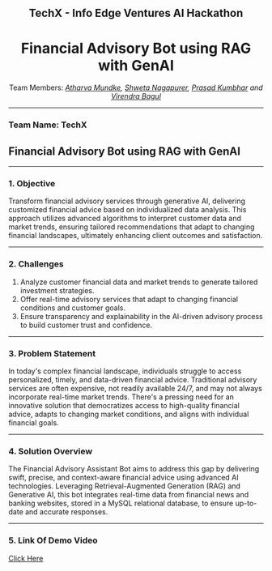 <div align="center">
    <h2>TechX - Info Edge Ventures AI Hackathon</h2>
    <h1>Financial Advisory Bot using RAG with GenAI</h1>
    Team Members: <i> <a href="mailto:atharvamundke22@gmail.com">Atharva Mundke</a>, <a href="https://www.linkedin.com/in/shweta-nagapure-4612a2269/">Shweta Nagapurer</a>, <a href="https://www.linkedin.com/in/prasad-kumbhar-/">Prasad Kumbhar</a> and <a href="https://www.linkedin.com/in/virendra-bagul-141786250/">Virendra Bagul</a></i>
</div>

---
### Team Name: TechX

## Financial Advisory Bot using RAG with GenAI

---

### 1. Objective
Transform financial advisory services through generative AI, delivering customized financial advice based on individualized data analysis. This approach utilizes advanced algorithms to interpret customer data and market trends, ensuring tailored recommendations that adapt to changing financial landscapes, ultimately enhancing client outcomes and satisfaction.

---

### 2. Challenges
1. Analyze customer financial data and market trends to generate tailored investment strategies.
2. Offer real-time advisory services that adapt to changing financial conditions and customer goals.
3. Ensure transparency and explainability in the AI-driven advisory process to build customer trust and confidence.

---

### 3. Problem Statement
In today's complex financial landscape, individuals struggle to access personalized, timely, and data-driven financial advice. Traditional advisory services are often expensive, not readily available 24/7, and may not always incorporate real-time market trends. There's a pressing need for an innovative solution that democratizes access to high-quality financial advice, adapts to changing market conditions, and aligns with individual financial goals.

---

### 4. Solution Overview
The Financial Advisory Assistant Bot aims to address this gap by delivering swift, precise, and context-aware financial advice using advanced AI technologies. Leveraging Retrieval-Augmented Generation (RAG) and Generative AI, this bot integrates real-time data from financial news and banking websites, stored in a MySQL relational database, to ensure up-to-date and accurate responses.

---
### 5. Link Of Demo Video
<a href="https://drive.google.com/file/d/1QrOYZHXkf89P9-H1fWSU1pBT2wkTySgo/view?usp=drive_link">Click Here</a>
